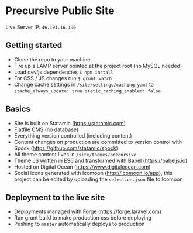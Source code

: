 # Precursive Public Site

Live Server IP: `46.101.16.196`

## Getting started

- Clone the repo to your machine
- Fire up a LAMP server pointed at the project root (no MySQL needed)
- Load dev/js dependencies `$ npm install`
- For CSS / JS changes run `$ grunt watch`
- Change cache settings in `/site/settings/caching.yaml` to `stache_always_update: true static_caching_enabled: false`


## Basics

- Site is built on Statamic (https://statamic.com)
- Flatfile CMS (no database)
- Everything version controlled (including content)
- Content changes on production are committed to version control with Spock (https://github.com/statamic/spock)
- All theme content lives in `/site/themes/precursive`
- Theme JS written in ES6 and transformed with Babel (https://babeljs.io)
- Hosted on Digital Ocean (https://www.digitalocean.com)
- Social icons generated with Icomoon (http://icomoon.io/app), this project can be edited by uploading the `selection.json` file to Icomoon


## Deployment to the live site

- Deployments managed with Forge (https://forge.laravel.com)
- Run grunt build to make production css before deploying 
- Pushing to `master` automatically deploys to production

